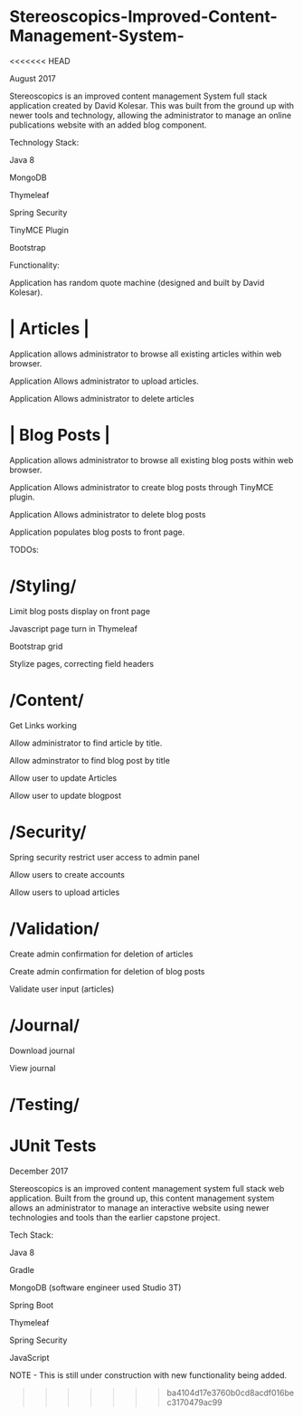 # Stereoscopics-Improved-Content-Management-System-
<<<<<<< HEAD

August 2017

Stereoscopics is an improved content management System full stack application created by David Kolesar. This was built from the ground up with newer tools and technology, allowing the administrator to manage an online publications website with an added blog component.

Technology Stack:

Java 8


MongoDB


Thymeleaf


Spring Security


TinyMCE Plugin


Bootstrap



Functionality:


Application has random quote machine (designed and built by David Kolesar).


|  Articles |
=============


Application allows administrator to browse all existing articles within web browser.


Application Allows administrator to upload articles.


Application Allows administrator to delete articles



| Blog Posts |
=============

Application allows administrator to browse all existing blog posts within web browser.


Application Allows administrator to create blog posts through TinyMCE plugin.


Application Allows administrator to delete blog posts


Application populates blog posts to front page.




TODOs: 

/Styling/
==========


Limit blog posts display on front page


Javascript page turn in Thymeleaf


Bootstrap  grid


Stylize pages, correcting field headers


/Content/
========

Get Links working


Allow administrator to find article by title.


Allow adminstrator to find blog post by title


Allow user to update Articles


Allow user to update blogpost



/Security/
==========

Spring security restrict user access to admin panel


Allow users to create accounts


Allow users to upload articles


/Validation/
==========


Create admin confirmation for deletion of articles


Create admin confirmation for deletion of blog posts


Validate user input (articles)


/Journal/
==========


Download journal

View journal



/Testing/
=========

JUnit Tests
=======
December 2017

Stereoscopics is an improved content management system full stack web application. Built from the ground up, this content management system allows an administrator to manage an interactive website using newer technologies and tools than the earlier capstone project.

Tech Stack:

Java 8

Gradle

MongoDB (software engineer used Studio 3T)

Spring Boot

Thymeleaf

Spring Security 

JavaScript 


NOTE - This is still under construction with new functionality being added. 
>>>>>>> ba4104d17e3760b0cd8acdf016bec3170479ac99
